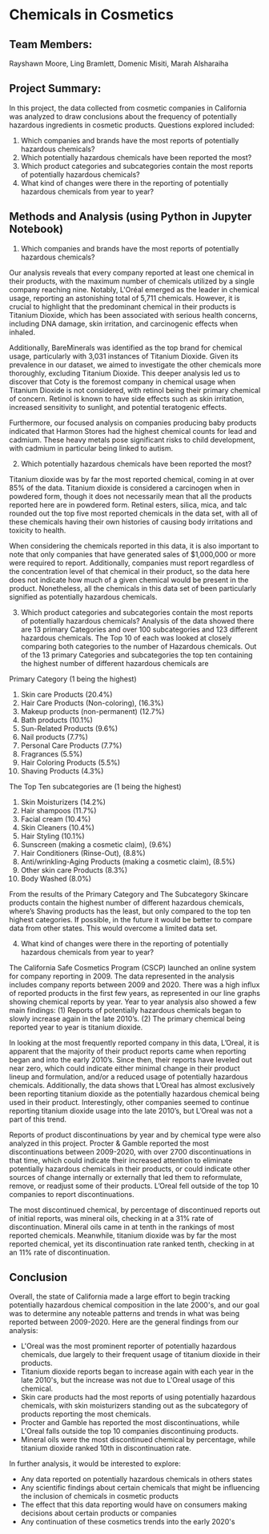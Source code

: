 # Chemicals in Cosmetics

## Team Members:

Rayshawn Moore, Ling Bramlett, Domenic Misiti, Marah Alsharaiha

## Project Summary:
In this project, the data collected from cosmetic companies in California was analyzed to draw conclusions about the frequency of potentially hazardous ingredients in cosmetic products. Questions explored included:
1. Which companies and brands have the most reports of potentially hazardous chemicals?
2. Which potentially hazardous chemicals have been reported the most?
3. Which product categories and subcategories contain the most reports of potentially hazardous chemicals?
4. What kind of changes were there in the reporting of potentially hazardous chemicals from year to year?

## Methods and Analysis (using Python in Jupyter Notebook)
1. Which companies and brands have the most reports of potentially hazardous chemicals?

Our analysis reveals that every company reported at least one chemical in their products, 
with the maximum number of chemicals utilized by a single company reaching nine. Notably, 
L'Oréal emerged as the leader in chemical usage, reporting an astonishing total of 5,711 chemicals. However, 
it is crucial to highlight that the predominant chemical in their products is Titanium Dioxide, 
which has been associated with serious health concerns, including DNA damage, skin irritation, 
and carcinogenic effects when inhaled.

Additionally, BareMinerals was identified as the top brand for chemical usage, 
particularly with 3,031 instances of Titanium Dioxide. Given its prevalence in our dataset, 
we aimed to investigate the other chemicals more thoroughly, excluding Titanium Dioxide. 
This deeper analysis led us to discover that Coty is the foremost company in chemical usage when Titanium Dioxide 
is not considered, with retinol being their primary chemical of concern. Retinol is known to have side effects such 
as skin irritation, increased sensitivity to sunlight, and potential teratogenic effects.

Furthermore, our focused analysis on companies producing baby products indicated that Harmon Stores had the highest chemical counts for lead and cadmium.
These heavy metals pose significant risks to child development, with cadmium in particular being linked to autism.

2. Which potentially hazardous chemicals have been reported the most?

Titanium dioxide was by far the most reported chemical, coming in at over 85% of the data. Titanium dioxide is considered a carcinogen when in powdered form, though it does not necessarily mean that all the products reported here are in powdered form. Retinal esters, silica, mica, and talc rounded out the top five most reported chemicals in the data set, with all of these chemicals having their own histories of causing body irritations and toxicity to health. 

When considering the chemicals reported in this data, it is also important to note that only companies that have generated sales of $1,000,000 or more were required to report. Additionally, companies must report regardless of the concentration level of that chemical in their product, so the data here does not indicate how much of a given chemical would be present in the product. Nonetheless, all the chemicals in this data set of been particularly signified as potentially hazardous chemicals. 

3. Which product categories and subcategories contain the most reports of potentially hazardous chemicals?
Analysis of the data showed there are 13 primary Categories and over 100 subcategories and 123 different hazardous chemicals. The Top 10 of each was looked at closely comparing both categories to the number of Hazardous chemicals. Out of the 13 primary Categories and subcategories the top ten containing the highest number of different hazardous chemicals are

Primary Category (1 being the highest)
  1.	Skin care Products (20.4%)
  2.	Hair Care Products (Non-coloring), (16.3%)
  3.	Makeup products (non-permanent) (12.7%)
  4.	Bath products (10.1%)
  5.	Sun-Related Products (9.6%)
  6.	Nail products (7.7%)
  7.	Personal Care Products (7.7%)
  8.	Fragrances (5.5%)
  9.	Hair Coloring Products (5.5%)
  10.	Shaving Products (4.3%)

The Top Ten subcategories are (1 being the highest)
  1.	Skin Moisturizers (14.2%)
  2.	Hair shampoos (11.7%)
  3.	Facial cream (10.4%)
  4.	Skin Cleaners (10.4%)
  5.	Hair Styling (10.1%)
  6.	Sunscreen (making a cosmetic claim), (9.6%)
  7.	Hair Conditioners (Rinse-Out), (8.8%)
  8.	Anti/wrinkling-Aging Products (making a cosmetic claim), (8.5%)
  9.	Other skin care Products (8.3%)
  10.	Body Washed (8.0%)

From the results of the Primary Category and The Subcategory Skincare products contain the highest number of different hazardous chemicals, where’s Shaving products has the least, but only compared to the top ten highest categories. If possible, in the future it would be better to compare data from other states. This would overcome a limited data set.

4. What kind of changes were there in the reporting of potentially hazardous chemicals from year to year?

The California Safe Cosmetics Program (CSCP) launched an online system for company reporting in 2009. The data represented in the analysis includes company reports between 2009 and 2020. There was a high influx of reported products in the first few years, as represented in our line graphs showing chemical reports by year. Year to year analysis also showed a few main findings: (1) Reports of potentially hazardous chemicals began to slowly increase again in the late 2010’s. (2) The primary chemical being reported year to year is titanium dioxide.

In looking at the most frequently reported company in this data, L’Oreal, it is apparent that the majority of their product reports came when reporting began and into the early 2010’s. Since then, their reports have leveled out near zero, which could indicate either minimal change in their product lineup and formulation, and/or a reduced usage of potentially hazardous chemicals. Additionally, the data shows that L’Oreal has almost exclusively been reporting titanium dioxide as the potentially hazardous chemical being used in their product. Interestingly, other companies seemed to continue reporting titanium dioxide usage into the late 2010’s, but L’Oreal was not a part of this trend.

Reports of product discontinuations by year and by chemical type were also analyzed in this project. Procter & Gamble reported the most discontinuations between 2009-2020, with over 2700 discontinuations in that time, which could indicate their increased attention to eliminate potentially hazardous chemicals in their products, or could indicate other sources of change internally or externally that led them to reformulate, remove, or readjust some of their products. L’Oreal fell outside of the top 10 companies to report discontinuations.

The most discontinued chemical, by percentage of discontinued reports out of initial reports, was mineral oils, checking in at a 31% rate of discontinuation. Mineral oils came in at tenth in the rankings of most reported chemicals. Meanwhile, titanium dioxide was by far the most reported chemical, yet its discontinuation rate ranked tenth, checking in at an 11% rate of discontinuation.

## Conclusion

Overall, the state of California made a large effort to begin tracking potentially hazardous chemical composition in the late 2000's, and our goal was to determine any noteable patterns and trends in what was being reported between 2009-2020. Here are the general findings from our analysis:
- L'Oreal was the most prominent reporter of potentially hazardous chemicals, due largely to their frequent usage of titanium dioxide in their products.
- Titanium dioxide reports began to increase again with each year in the late 2010's, but the increase was not due to L'Oreal usage of this chemical.
- Skin care products had the most reports of using potentially hazardous chemicals, with skin moisturizers standing out as the subcategory of products reporting the most chemicals.
- Procter and Gamble has reported the most discontinuations, while L'Oreal falls outside the top 10 companies discontinuing products.
- Mineral oils were the most discontinued chemical by percentage, while titanium dioxide ranked 10th in discontinuation rate.

In further analysis, it would be interested to explore:
- Any data reported on potentially hazardous chemicals in others states
- Any scientific findings about certain chemicals that might be influencing the inclusion of chemicals in cosmetic products
- The effect that this data reporting would have on consumers making decisions about certain products or companies
- Any continuation of these cosmetics trends into the early 2020's
